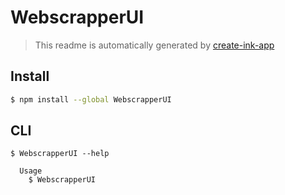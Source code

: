 # WebscrapperUI

> This readme is automatically generated by [create-ink-app](https://github.com/vadimdemedes/create-ink-app)


## Install

```bash
$ npm install --global WebscrapperUI
```


## CLI

```
$ WebscrapperUI --help

  Usage
    $ WebscrapperUI
